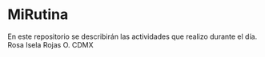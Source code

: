 # MiRutina
En este repositorio se describirán las actividades que realizo durante el día.
Rosa Isela Rojas O.
CDMX